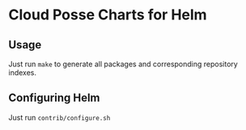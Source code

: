 # Cloud Posse Charts for Helm

## Usage

Just run `make` to generate all packages and corresponding repository indexes.

## Configuring Helm

Just run `contrib/configure.sh` 
